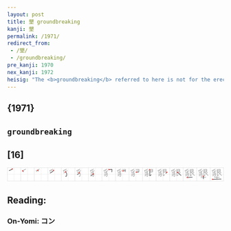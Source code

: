 ```yaml
---
layout: post
title: 墾 groundbreaking
kanji: 墾
permalink: /1971/
redirect_from:
 - /墾/
 - /groundbreaking/
pre_kanji: 1970
nex_kanji: 1972
heisig: "The <b>groundbreaking</b> referred to here is not for the erection of new buildings but for the opening of farmlands. The elements: <i>skunk</i> . . . <i>silver</i> . . . <i>soil</i>."
---
```


## {1971}

## `groundbreaking`

## [16]

<div class="stroke"><img src="../images/E5A2BE.png" /></div>

## Reading:

### On-Yomi: コン
